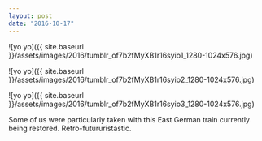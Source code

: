 ```yaml
---
layout: post
date: "2016-10-17"
---
```


![yo yo]({{ site.baseurl }}/assets/images/2016/tumblr_of7b2fMyXB1r16syio1_1280-1024x576.jpg)

![yo yo]({{ site.baseurl }}/assets/images/2016/tumblr_of7b2fMyXB1r16syio2_1280-1024x576.jpg)

![yo yo]({{ site.baseurl }}/assets/images/2016/tumblr_of7b2fMyXB1r16syio3_1280-1024x576.jpg)

Some of us were particularly taken with this East German train currently being restored. Retro-futururistastic.
